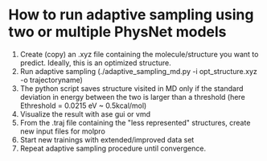 # How to run adaptive sampling using two or multiple PhysNet models

1) Create (copy) an .xyz file containing the molecule/structure you want to predict. Ideally, this is an
optimized structure.
2) Run adaptive sampling (./adaptive_sampling_md.py -i opt_structure.xyz -o trajectoryname)
3) The python script saves structure visited in MD only if the standard deviation in energy between the two is
larger than a threshold (here Ethreshold = 0.0215 eV ~ 0.5kcal/mol)
4) Visualize the result with ase gui or vmd
5) From the .traj file containing the "less represented" structures, create new input files for molpro
6) Start new trainings with extended/improved data set
7) Repeat adaptive sampling procedure until convergence.
